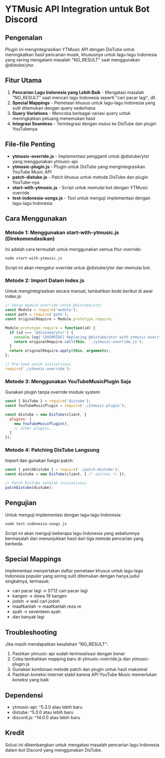 # YTMusic API Integration untuk Bot Discord

## Pengenalan

Plugin ini mengintegrasikan YTMusic API dengan DisTube untuk meningkatkan hasil pencarian musik, khususnya untuk lagu-lagu Indonesia yang sering mengalami masalah "NO_RESULT" saat menggunakan @distube/ytsr.

## Fitur Utama

1. **Pencarian Lagu Indonesia yang Lebih Baik** - Mengatasi masalah "NO_RESULT" saat mencari lagu Indonesia seperti "cari pacar lagi", dll.
2. **Special Mappings** - Pemetaan khusus untuk lagu-lagu Indonesia yang sulit ditemukan dengan query sederhana
3. **Query Variations** - Mencoba berbagai variasi query untuk meningkatkan peluang menemukan hasil
4. **Integrasi Seamless** - Terintegrasi dengan mulus ke DisTube dan plugin YouTubenya

## File-file Penting

- **ytmusic-override.js** - Implementasi pengganti untuk @distube/ytsr yang menggunakan ytmusic-api
- **ytmusic-plugin.js** - Plugin untuk DisTube yang mengintegrasikan YouTube Music API
- **patch-distube.js** - Patch khusus untuk metode DisTube dan plugin YouTube-nya
- **start-with-ytmusic.js** - Script untuk memulai bot dengan YTMusic override
- **test-indonesia-songs.js** - Tool untuk menguji implementasi dengan lagu-lagu Indonesia

## Cara Menggunakan

### Metode 1: Menggunakan start-with-ytmusic.js (Direkomendasikan)

Ini adalah cara termudah untuk menggunakan semua fitur override:

```bash
node start-with-ytmusic.js
```

Script ini akan mengatur override untuk @distube/ytsr dan memulai bot.

### Metode 2: Import Dalam index.js

Untuk mengintegrasikan secara manual, tambahkan kode berikut di awal index.js:

```javascript
// Setup module override untuk @distube/ytsr
const Module = require('module');
const path = require('path');
const originalRequire = Module.prototype.require;

Module.prototype.require = function(id) {
  if (id === '@distube/ytsr') {
    console.log('[OVERRIDE] Replacing @distube/ytsr with ytmusic-override');
    return originalRequire.call(this, './ytmusic-override.js');
  }
  return originalRequire.apply(this, arguments);
};

// Pre-load untuk inisialisasi
require('./ytmusic-override');
```

### Metode 3: Menggunakan YouTubeMusicPlugin Saja

Gunakan plugin tanpa override module system:

```javascript
const { DisTube } = require('distube');
const YouTubeMusicPlugin = require('./ytmusic-plugin');

const distube = new DisTube(client, {
  plugins: [
    new YouTubeMusicPlugin(),
    // other plugins...
  ]
});
```

### Metode 4: Patching DisTube Langsung

Import dan gunakan fungsi patch:

```javascript
const { patchDistube } = require('./patch-distube');
const distube = new DisTube(client, { /* options */ });

// Patch DisTube setelah inisialisasi
patchDistube(distube);
```

## Pengujian

Untuk menguji implementasi dengan lagu-lagu Indonesia:

```bash
node test-indonesia-songs.js
```

Script ini akan menguji beberapa lagu Indonesia yang sebelumnya bermasalah dan menunjukkan hasil dari tiga metode pencarian yang berbeda.

## Special Mappings

Implementasi menyertakan daftar pemetaan khusus untuk lagu-lagu Indonesia populer yang sering sulit ditemukan dengan hanya judul singkatnya, termasuk:

- cari pacar lagi → ST12 cari pacar lagi
- kangen → dewa 19 kangen
- jodoh → wali cari jodoh
- maafkanlah → maafkanlah reza re
- ayah → seventeen ayah
- dan banyak lagi

## Troubleshooting

Jika masih mendapatkan kesalahan "NO_RESULT":

1. Pastikan ytmusic-api sudah terinisialisasi dengan benar
2. Coba tambahkan mapping baru di ytmusic-override.js dan ytmusic-plugin.js
3. Gunakan kombinasi metode patch dan plugin untuk hasil maksimal
4. Pastikan koneksi internet stabil karena API YouTube Music memerlukan koneksi yang baik

## Dependensi

- ytmusic-api: ^5.3.0 atau lebih baru
- distube: ^5.0.0 atau lebih baru
- discord.js: ^14.0.0 atau lebih baru

## Kredit

Solusi ini dikembangkan untuk mengatasi masalah pencarian lagu Indonesia dalam bot Discord yang menggunakan DisTube. 